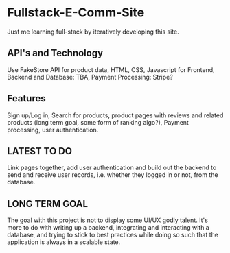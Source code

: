 # Fullstack-E-Comm-Site
Just me learning full-stack by iteratively developing this site.

## API's and Technology
Use FakeStore API for product data, HTML, CSS, Javascript for Frontend, Backend and Database: TBA, Payment Processing: Stripe?

## Features
Sign up/Log in, Search for products, product pages with reviews and related products (long term goal, some form of ranking algo?), Payment processing, user authentication.

## LATEST TO DO
Link pages together, add user authentication and build out the backend to send and receive user records,
i.e. whether they logged in or not, from the database. 


## LONG TERM GOAL
The goal with this project is not to display some UI/UX godly talent. It's more to do with writing up a backend, integrating 
and interacting with a database, and trying to stick to best practices while doing so such that the application is always in a scalable state.
